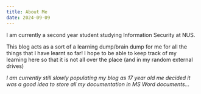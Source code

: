 ```yaml
---
title: About Me
date: 2024-09-09
---
```


I am currently a second year student studying Information Security at NUS.

This blog acts as a sort of a learning dump/brain dump for me for all the things that I have learnt so far! I hope to be able to keep track of my learning here so that it is not all over the place (and in my random external drives)

*I am currently still slowly populating my blog as 17 year old me decided it was a good idea to store all my documentation in MS Word documents...*


